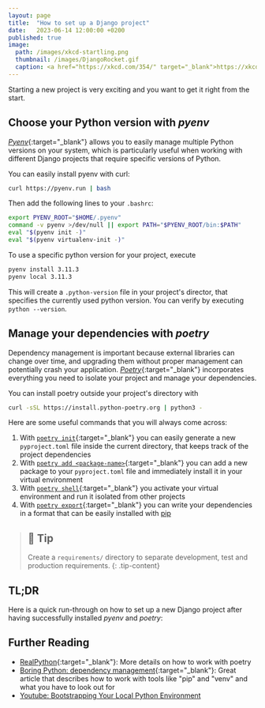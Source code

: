 ```yaml
---
layout: page
title:  "How to set up a Django project"
date:   2023-06-14 12:00:00 +0200
published: true
image: 
  path: /images/xkcd-startling.png
  thumbnail: /images/DjangoRocket.gif
  caption: <a href="https://xkcd.com/354/" target="_blank">https://xkcd.com/354/</a>
---
```


Starting a new project is very exciting and you want to get it right from the start.

## Choose your Python version with *pyenv*

[*Pyenv*][pyenv-install]{:target="_blank"} allows you to easily manage multiple Python versions on your system, which is particularly useful when working with different Django projects that require specific versions of Python. 

You can easily install pyenv with curl:

```bash
curl https://pyenv.run | bash
```

Then add the following lines to your `.bashrc`:

```bash
export PYENV_ROOT="$HOME/.pyenv"
command -v pyenv >/dev/null || export PATH="$PYENV_ROOT/bin:$PATH"
eval "$(pyenv init -)"
eval "$(pyenv virtualenv-init -)"
```

To use a specific python version for your project, execute

```bash
pyenv install 3.11.3
pyenv local 3.11.3
```

This will create a `.python-version` file in your project's director, that specifies the currently used python version.
You can verify by executing `python --version`.

## Manage your dependencies with *poetry*

Dependency management is important because external libraries can change over time, and upgrading them without proper management can potentially crash your application.
[*Poetry*][poetry-install]{:target="_blank"} incorporates everything you need to isolate your project and manage your dependencies.

You can install poetry outside your project's directory with

```bash
curl -sSL https://install.python-poetry.org | python3 -
```

Here are some useful commands that you will always come across:

1. With [`poetry init`][poetry-init]{:target="_blank"} you can easily generate a new `pyproject.toml` file inside the current directory, that keeps track of the project dependencies
2. With [`poetry add <package-name>`][poetry-add]{:target="_blank"} you can add a new package to your `pyproject.toml` file and immediately install it in your virtual environment
3. With [`poetry shell`][poetry-shell]{:target="_blank"} you activate your virtual environment and run it isolated from other projects
4. With [`poetry export`][poetry-export]{:target="_blank"} you can write your dependencies in a format that can be easily installed with [pip][pip]

> ## 🤫 Tip
> Create a `requirements/` directory to separate development, test and production requirements.
{: .tip-content}

## TL;DR

Here is a quick run-through on how to set up a new Django project after having successfully installed *pyenv* and *poetry*:

<script src="https://gist.github.com/movileanuv/56fcce4d2351ab096cbd10e97211782f.js"></script>

## Further Reading

* [RealPython][1]{:target="_blank"}: More details on how to work with poetry
* [Boring Python: dependency management][2]{:target="_blank"}: Great article that describes how to work with tools like "pip" and "venv" and what you have to look out for
* [Youtube: Bootstrapping Your Local Python Environment](https://www.youtube.com/watch?v=-YEUFGFHWgQ)



[1]: https://realpython.com/dependency-management-python-poetry/
[2]: https://www.b-list.org/weblog/2022/may/13/boring-python-dependencies/
[pip]: https://pip.pypa.io/en/stable/installation/
[poetry-install]: https://python-poetry.org/docs/#installation
[poetry-init]: https://python-poetry.org/docs/cli/#init
[poetry-add]: https://python-poetry.org/docs/cli/#add
[poetry-shell]: https://python-poetry.org/docs/cli/#shell
[poetry-export]: https://python-poetry.org/docs/cli/#export
[venv-in-docker]: https://www.b-list.org/weblog/2022/may/13/boring-python-dependencies/#:~:text=And%20even%20if%20you%E2%80%99re%20deploying%20in%20a%20container%20which%20you%20know%20has%20only%20one%20Python%20interpreter%20in%20it%2C%20I%20still%20urge%20you%20to%20create%20a%20virtual%20environment%20inside%20it%20anyway
[pyenv-install]: https://github.com/pyenv/pyenv#installation
[pyenv-docs]: https://github.com/pyenv/pyenv
